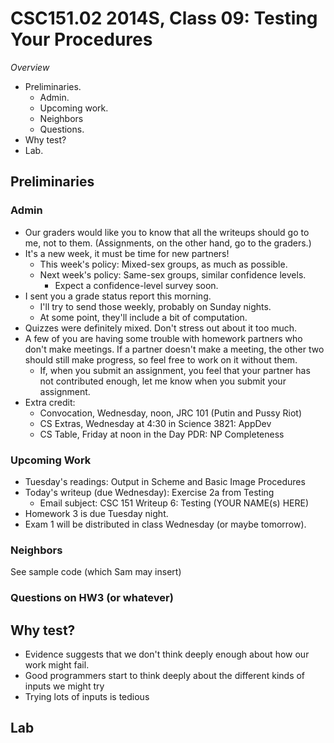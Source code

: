 CSC151.02 2014S, Class 09: Testing Your Procedures
==================================================

_Overview_

* Preliminaries.
    * Admin.
    * Upcoming work.
    * Neighbors
    * Questions.
* Why test?
* Lab.

Preliminaries
-------------

### Admin

* Our graders would like you to know that all the writeups should go to 
  me, not to them.  (Assignments, on the other hand, go to the graders.)
* It's a new week, it must be time for new partners!
    * This week's policy: Mixed-sex groups, as much as possible.
    * Next week's policy: Same-sex groups, similar confidence levels.
        * Expect a confidence-level survey soon.
* I sent you a grade status report this morning.  
    * I'll try to send those weekly, probably on Sunday nights.
    * At some point, they'll include a bit of computation.
* Quizzes were definitely mixed.  Don't stress out about it too much.
* A few of you are having some trouble with homework partners who don't 
  make meetings.  If a partner doesn't make a meeting, the other two 
  should still make progress, so feel free to work on it without them.  
    * If, when you submit an assignment, you feel that your partner has not 
      contributed enough, let me know when you submit your assignment.
* Extra credit: 
    * Convocation, Wednesday, noon, JRC 101 (Putin and Pussy Riot)
    * CS Extras, Wednesday at 4:30 in Science 3821: AppDev
    * CS Table, Friday at noon in the Day PDR: NP Completeness

### Upcoming Work

* Tuesday's readings: Output in Scheme and Basic Image Procedures
* Today's writeup (due Wednesday): Exercise 2a from Testing
    * Email subject:
      CSC 151 Writeup 6: Testing (YOUR NAME(s) HERE)
* Homework 3 is due Tuesday night.
* Exam 1 will be distributed in class Wednesday (or maybe tomorrow).

### Neighbors

See sample code (which Sam may insert)

### Questions on HW3 (or whatever)

Why test?
---------

* Evidence suggests that we don't think deeply enough about how
  our work might fail.
* Good programmers start to think deeply about the different kinds
  of inputs we might try
* Trying lots of inputs is tedious

Lab
---
